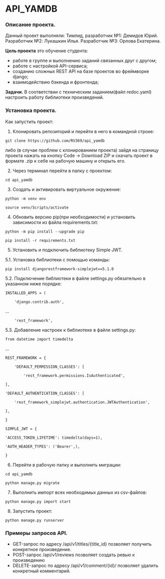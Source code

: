 # API_YAMDB

### Описание проекта.
Данный проект выполняли:
Тимлид, разработчик №1: Демидов Юрий.
Разработчик №2: Лукашкин Илья.
Разработчик №3: Орлова Екатерина.

**Цель проекта** это обучение студента:
- работе в группе и выполнению заданий связанных друг с другом;
- работе с настройкой API-сервиса;
- созданию сложных REST API на базе проектов во фреймворке django;
- взаимодействию бэкенда и фронтенда;

**Задачи.**
В соответствии с техническим заданием(файл redoc.yaml) настроить работу библиотеки произведений.

### Установка проекта.
Как запустить проект:
1. Клонировать репозиторий и перейти в него в командной строке:

```git clone https://github.com/RV369/api_yamdb```

либо (в случае проблем с клонированием проекта) 
зайдя на страницу проекта нажать на кнопку 
Code -> Download ZIP и скачать проект в формате .zip
к себе на рабочую машину и открыть его.

2. Через терминал перейти в папку с проектом:

```cd api_yamdb```

3. Cоздать и активировать виртуальное окружение:

```python -m venv env```

```source venv/Scripts/activate```

4. Обновить версию pip(при необходимости) и установить зависимости из файла requirements.txt:

```python -m pip install --upgrade pip```

```pip install -r requirements.txt```

5. Установить и подключить библиотеку Simple JWT.

5.1. Установка библиотеки с помощью команды:

```pip install djangorestframework-simplejwt==5.1.0```

5.2. Подключение библиотеки в файле settings.py обязательно в указанном ниже порядке:

```INSTALLED_APPS = (```

```    'django.contrib.auth',```

...                   

```    'rest_framework',```

5.3. Добавление настроек к библиотеке в файле settings.py:

```from datetime import timedelta```

   ...

```REST_FRAMEWORK = {```

```    'DEFAULT_PERMISSION_CLASSES': [```

```        'rest_framework.permissions.IsAuthenticated',```

```],```

```'DEFAULT_AUTHENTICATION_CLASSES': [```

```    'rest_framework_simplejwt.authentication.JWTAuthentication',```

```],```

```}```

```SIMPLE_JWT = {```

```'ACCESS_TOKEN_LIFETIME': timedelta(days=1),```

```'AUTH_HEADER_TYPES': ('Bearer',),```

```}```

6. Перейти в рабочую папку и выполнить миграции:

```cd api_yamdb```

```python manage.py migrate```

7. Выполнить импорт всех необходимых данных из csv-файлов:

```python manage.py import start```

8. Запустить проект:

```python manage.py runserver```

### Примеры запросов API.
- GET-запрос по адресу /api/v1/titles/{title_id}
позволяет получить конкретное произведение.
- POST-запрос /api/v1/reviews
позволяет создать ревью к произведению
- DELETE-запрос по адресу /api/v1/comment/{id}/
позволяет удалить конкретный комментарий.
